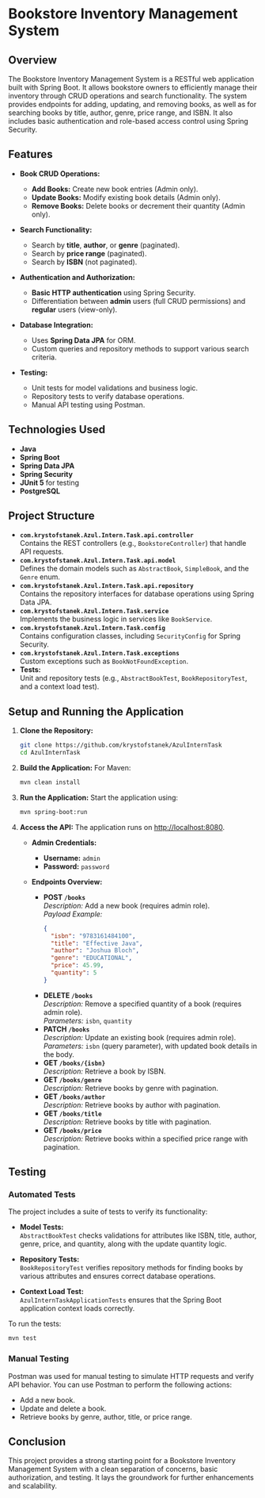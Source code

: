 # Bookstore Inventory Management System

## Overview
The Bookstore Inventory Management System is a RESTful web application built with Spring Boot. It allows bookstore owners to efficiently manage their inventory through CRUD operations and search functionality. The system provides endpoints for adding, updating, and removing books, as well as for searching books by title, author, genre, price range, and ISBN. It also includes basic authentication and role-based access control using Spring Security.

## Features
- **Book CRUD Operations:**
    - **Add Books:** Create new book entries (Admin only).
    - **Update Books:** Modify existing book details (Admin only).
    - **Remove Books:** Delete books or decrement their quantity (Admin only).
- **Search Functionality:**
    - Search by **title**, **author**, or **genre** (paginated).
    - Search by **price range** (paginated).
    - Search by **ISBN** (not paginated).
 
- **Authentication and Authorization:**
    - **Basic HTTP authentication** using Spring Security.
    - Differentiation between **admin** users (full CRUD permissions) and **regular** users (view-only).
- **Database Integration:**
    - Uses **Spring Data JPA** for ORM.
    - Custom queries and repository methods to support various search criteria.
- **Testing:**
    - Unit tests for model validations and business logic.
    - Repository tests to verify database operations.
    - Manual API testing using Postman.

## Technologies Used
- **Java** 
- **Spring Boot**
- **Spring Data JPA**
- **Spring Security**
- **JUnit 5** for testing
- **PostgreSQL** 

## Project Structure
- **`com.krystofstanek.Azul.Intern.Task.api.controller`**  
  Contains the REST controllers (e.g., `BookstoreController`) that handle API requests.
- **`com.krystofstanek.Azul.Intern.Task.api.model`**  
  Defines the domain models such as `AbstractBook`, `SimpleBook`, and the `Genre` enum.
- **`com.krystofstanek.Azul.Intern.Task.api.repository`**  
  Contains the repository interfaces for database operations using Spring Data JPA.
- **`com.krystofstanek.Azul.Intern.Task.service`**  
  Implements the business logic in services like `BookService`.
- **`com.krystofstanek.Azul.Intern.Task.config`**  
  Contains configuration classes, including `SecurityConfig` for Spring Security.
- **`com.krystofstanek.Azul.Intern.Task.exceptions`**  
  Custom exceptions such as `BookNotFoundException`.
- **Tests:**  
  Unit and repository tests (e.g., `AbstractBookTest`, `BookRepositoryTest`, and a context load test).

## Setup and Running the Application

1. **Clone the Repository:**
   ```bash
   git clone https://github.com/krystofstanek/AzulInternTask
   cd AzulInternTask
   ```

2. **Build the Application:**
   For Maven:
   ```bash
   mvn clean install
   ```

3. **Run the Application:**
   Start the application using:
   ```bash
   mvn spring-boot:run
   ```

4. **Access the API:**
   The application runs on [http://localhost:8080](http://localhost:8080).

    - **Admin Credentials:**
        - **Username:** `admin`
        - **Password:** `password`

    - **Endpoints Overview:**
        - **POST `/books`**  
          *Description:* Add a new book (requires admin role).  
          *Payload Example:*
          ```json
          {
            "isbn": "9783161484100",
            "title": "Effective Java",
            "author": "Joshua Bloch",
            "genre": "EDUCATIONAL",
            "price": 45.99,
            "quantity": 5
          }
          ```
        - **DELETE `/books`**  
          *Description:* Remove a specified quantity of a book (requires admin role).  
          *Parameters:* `isbn`, `quantity`
        - **PATCH `/books`**  
          *Description:* Update an existing book (requires admin role).  
          *Parameters:* `isbn` (query parameter), with updated book details in the body.
        - **GET `/books/{isbn}`**  
          *Description:* Retrieve a book by ISBN.
        - **GET `/books/genre`**  
          *Description:* Retrieve books by genre with pagination.
        - **GET `/books/author`**  
          *Description:* Retrieve books by author with pagination.
        - **GET `/books/title`**  
          *Description:* Retrieve books by title with pagination.
        - **GET `/books/price`**  
          *Description:* Retrieve books within a specified price range with pagination.

## Testing

### Automated Tests
The project includes a suite of tests to verify its functionality:

- **Model Tests:**  
  `AbstractBookTest` checks validations for attributes like ISBN, title, author, genre, price, and quantity, along with the update quantity logic.

- **Repository Tests:**  
  `BookRepositoryTest` verifies repository methods for finding books by various attributes and ensures correct database operations.

- **Context Load Test:**  
  `AzulInternTaskApplicationTests` ensures that the Spring Boot application context loads correctly.

To run the tests:
```bash
mvn test
```

### Manual Testing
Postman was used for manual testing to simulate HTTP requests and verify API behavior. You can use Postman to perform the following actions:
- Add a new book.
- Update and delete a book.
- Retrieve books by genre, author, title, or price range.


## Conclusion
This project provides a strong starting point for a Bookstore Inventory Management System with a clean separation of concerns, basic authorization, and testing. It lays the groundwork for further enhancements and scalability.
